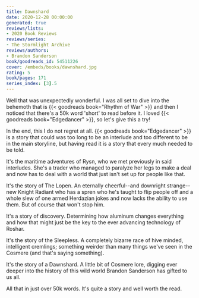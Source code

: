 ```yaml
---
title: Dawnshard
date: 2020-12-28 00:00:00
generated: true
reviews/lists:
- 2020 Book Reviews
reviews/series:
- The Stormlight Archive
reviews/authors:
- Brandon Sanderson
book/goodreads_id: 54511226
cover: /embeds/books/dawnshard.jpg
rating: 5
book/pages: 171
series_index: [3].5
---
```

Well that was unexpectedly wonderful. I was all set to dive into the behemoth that is {{< goodreads book="Rhythm of War" >}} and then I noticed that there's a 50k word 'short' to read before it. I loved {{< goodreads book="Edgedancer" >}}, so let's give this a try!  

In the end, this I do not regret at all. {{< goodreads book="Edgedancer" >}} is a story that could was too long to be an interlude and too different to be in the main storyline, but having read it is a story that every much needed to be told.  

<!--more-->

It's the maritime adventures of Rysn, who we met previously in said interludes. She's a trader who managed to paralyze her legs to make a deal and now has to deal with a world that just isn't set up for people like that.  

It's the story of The Lopen. An eternally cheerful--and downright strange--new Knight Radiant who has a spren who he's taught to flip people off and a whole slew of one armed Herdazian jokes and now lacks the ability to use them. But of course that won't stop him.  

It's a story of discovery. Determining how aluminum changes everything and how that might just be the key to the ever advancing technology of Roshar.  

It's the story of the Sleepless. A completely bizarre race of hive minded, intelligent cremlings; something weirder than many things we've seen in the Cosmere (and that's saying something).  

It's the story of a Dawnshard. A little bit of Cosmere lore, digging ever deeper into the history of this wild world Brandon Sanderson has gifted to us all.  

All that in just over 50k words. It's quite a story and well worth the read.